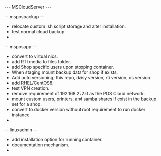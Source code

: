 --- MSCloudServer ---

-- msposbackup --
- relocate custom .sh script storage and alter installation.
- test normal cloud backup.
- 

-- msposapp --
- convert to virtual nics.
- add RTI media to files folder.
- add Shop specific users upon stopping container.
- When staging mount backup data for shop if exists.
- Add auto versioning; this repo, daisy version, rti version, os version.
- add RHEL/CentOS8.
- test VPN creation.
- remove requirement of 192.168.222.0 as the POS Cloud network.
- mount custom users, printers, and samba shares if exist in the backup set for a shop.
- convert to docker version without root requirement to run docker instance.
- 

-- linuxadmin --
- add installation option for running container.
- documentation mechanism.
- 
